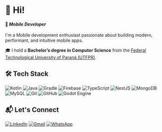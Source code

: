 # 👋 Hi!

#### 🎯 *Mobile Developer*  
I'm a Mobile development enthusiast passionate about building modern, performant, and intuitive mobile apps.

🎓 I hold a **Bachelor’s degree in Computer Science** from the [Federal Technological University of Paraná (UTFPR)](http://www.utfpr.edu.br/campus/pontagrossa).

## 🛠️ Tech Stack

![Kotlin](https://img.shields.io/badge/kotlin-%237F52FF.svg?style=for-the-badge&logo=kotlin&logoColor=white) ![Java](https://img.shields.io/badge/java-%23ED8B00.svg?style=for-the-badge&logo=openjdk&logoColor=white) ![Gradle](https://img.shields.io/badge/Gradle-02303A.svg?style=for-the-badge&logo=Gradle&logoColor=white) ![Firebase](https://img.shields.io/badge/firebase-%23039BE5.svg?style=for-the-badge&logo=firebase) ![TypeScript](https://img.shields.io/badge/typescript-%23007ACC.svg?style=for-the-badge&logo=typescript&logoColor=white) ![NestJS](https://img.shields.io/badge/nestjs-%23E0234E.svg?style=for-the-badge&logo=nestjs&logoColor=white) ![MongoDB](https://img.shields.io/badge/MongoDB-%234ea94b.svg?style=for-the-badge&logo=mongodb&logoColor=white) ![MySQL](https://img.shields.io/badge/mysql-4479A1.svg?style=for-the-badge&logo=mysql&logoColor=white) ![Git](https://img.shields.io/badge/git-%23F05033.svg?style=for-the-badge&logo=git&logoColor=white) ![GitHub](https://img.shields.io/badge/github-%23121011.svg?style=for-the-badge&logo=github&logoColor=white) ![Godot Engine](https://img.shields.io/badge/GODOT-%23FFFFFF.svg?style=for-the-badge&logo=godot-engine)

## 📬 Let's Connect
[![LinkedIn](https://img.shields.io/badge/LinkedIn-blue?style=for-the-badge&logo=linkedin&logoColor=white)](https://www.linkedin.com/in/gabrielsauter/)
[![Gmail](https://img.shields.io/badge/Gmail-D14836?style=for-the-badge&logo=gmail&logoColor=white)](mailto:gabriel.andrade.sauter@gmail.com)
[![WhatsApp](https://img.shields.io/badge/WhatsApp-25D366?style=for-the-badge&logo=whatsapp&logoColor=white)](https://wa.me/5542999971646)

<!-- <img align="right" src="https://user-images.githubusercontent.com/99730281/156256474-161a7806-cbc3-4fb6-9296-4c63421dc25b.gif" width="250" height="250" /> -->
